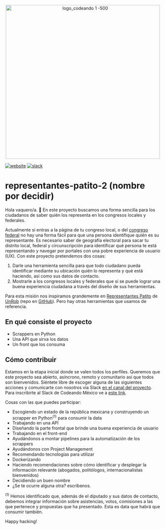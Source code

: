 <p align="center">
<img src="http://codeandomexico.org/resources/img/codeandomexico.png" width="500" title="logo_codeando 1 -500">
</p>

[![website](https://img.shields.io/badge/website-CodeandoMexico-00D88E.svg)](http://www.codeandomexico.org/)
[![slack](https://img.shields.io/badge/slack-CodeandoMexico-EC0E4F.svg)](http://slack.codeandomexico.org/)

# representantes-patito-2 (nombre por decidir)

Hola vaquero/a. 🤠 En este proyecto buscamos una forma sencilla para los ciudadanos de saber quién los representa en los congresos locales y federales.

Actualmente si entras a la página de tu congreso local, o del [congreso federal](www.congreso.gob.mx) no hay una forma fácil para que una persona identifique quién es su representante. Es necesario saber de geografía electoral para sacar tu distrito local, federal y circunscripción para identificar qué persona te está representando y navegar por portales con una pobre experiencia de usuario (UX). Con este proyecto pretendemos dos cosas:

1. Darle una herramienta sencilla para que todo ciudadano pueda identificar mediante su ubicación quién lo representa y qué está haciendo, así como sus datos de contacto.
2. Mostrarle a los congresos locales y federales que sí se puede lograr una buena experiencia ciudadana a través del diseño de sus herramientas.

Para esta misión nos inspiramos grandemente en [Representantes Patito](representantes.pati.to) de [UnRob](https://github.com/unrob) (repo en [GitHub](https://github.com/unRob/representantes.pati.to)). Pero hay otras herramientas que usamos de referencia.

## En qué consiste el proyecto

- Scrappers en Python
- Una API que sirva los datos
- Un front que los consuma

## Cómo contribuir

Estamos en la etapa inicial donde se valen todos los perfiles. Queremos que este proyecto sea abierto, asíncrono, remoto y comunitario así que todos son bienvenidos. Siéntete libre de escoger alguna de las siguientes acciones y comunicarte con nosotros via Slack [en el canal del proyecto](https://codeandomexico.slack.com/app_redirect?channel=CLSRKEBQW). Para inscribirte al Slack de Codeando México ve a [este link](slack.codeandomexico.org).

Cosas con las que puedes participar:

- Escogiendo un estado de la república mexicana y construyendo un scrapper en Python<sup>(1)</sup> para consumir la data
- Trabajando en una API
- Diseñando la parte frontal que brinde una buena experiencia de usuario
- Trabajando en el front-end
- Ayudándonos a montar pipelines para la automatización de los scrappers
- Ayudándonos con Project Management
- Recomendando tecnologías para utilizar
- Dockerizando
- Haciendo recomendaciones sobre cómo identificar y desplegar la información relevante (abogados, politólogos, internacionalistas bienvenidos)
- Decidiendo un buen nombre
- ¿Se te ocurre alguna otra? escríbenos.

<sup>(1)</sup> Hemos identificado que, además de el diputado y sus datos de contacto, debemos integrar información sobre asistencias, votos, comisiones a las que pertenece y propuestas que ha presentado. Esta es data que habrá que consumir también.

Happy hacking!
